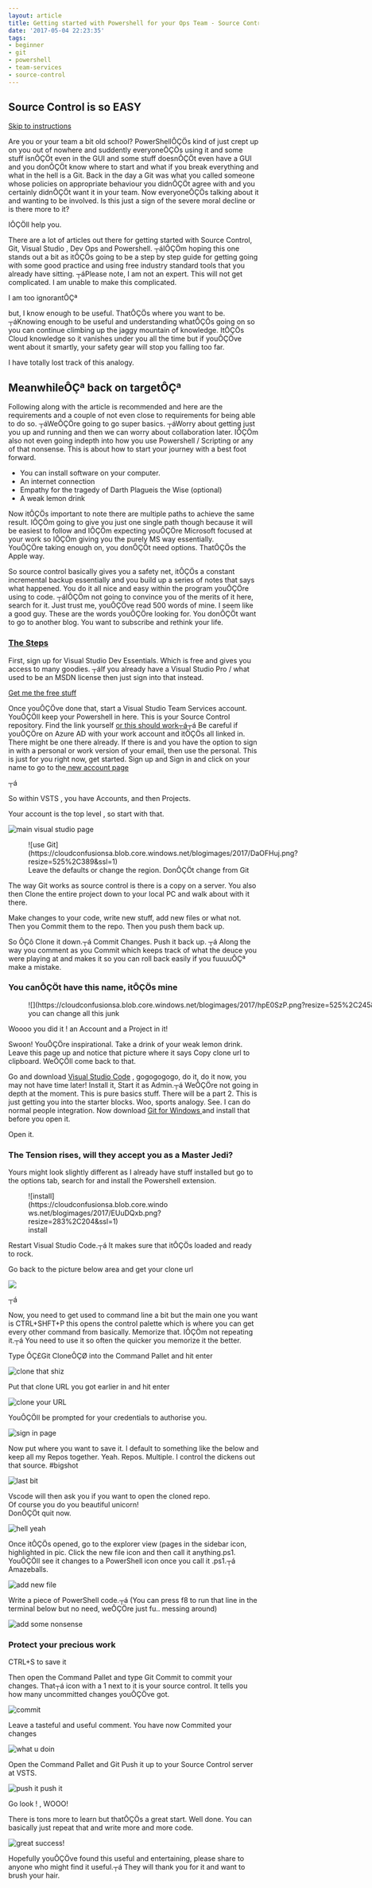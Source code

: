 ```yaml
---
layout: article
title: Getting started with Powershell for your Ops Team - Source Control
date: '2017-05-04 22:23:35'
tags:
- beginner
- git
- powershell
- team-services
- source-control
---
```




## Source Control is so EASY

[Skip to instructions](#thesteps)

Are you or your team a bit old school? PowerShellÔÇÖs kind of just crept up on you out of nowhere and suddently everyoneÔÇÖs using it and some stuff isnÔÇÖt even in the GUI and some stuff doesnÔÇÖt even have a GUI and you donÔÇÖt know where to start and what if you break everything and what in the hell is a Git. Back in the day a Git was what you called someone whose policies on appropriate behaviour you didnÔÇÖt agree with and you certainly didnÔÇÖt want it in your team. Now everyoneÔÇÖs talking about it and wanting to be involved. Is this just a sign of the severe moral decline or is there more to it?

IÔÇÖll help you.

There are a lot of articles out there for getting started with Source Control, Git, Visual Studio , Dev Ops and Powershell. ┬áIÔÇÖm hoping this one stands out a bit as itÔÇÖs going to be a step by step guide for getting going with some good practice and using free industry standard tools that you already have sitting. ┬áPlease note, I am not an expert. This will not get complicated. I am unable to make this complicated.

I am too ignorantÔÇª

but, I know enough to be useful. ThatÔÇÖs where you want to be. ┬áKnowing enough to be useful and understanding whatÔÇÖs going on so you can continue climbing up the jaggy mountain of knowledge. ItÔÇÖs Cloud knowledge so it vanishes under you all the time but if youÔÇÖve went about it smartly, your safety gear will stop you falling too far.

I have totally lost track of this analogy.


## MeanwhileÔÇª back on targetÔÇª

Following along with the article is recommended and here are the requirements and a couple of not even close to requirements for being able to do so. ┬áWeÔÇÖre going to go super basics. ┬áWorry about getting just you up and running and then we can worry about collaboration later. IÔÇÖm also not even going indepth into how you use Powershell / Scripting or any of that nonsense. This is about how to start your journey with a best foot forward.

- You can install software on your computer.
- An internet connection
- Empathy for the tragedy of Darth Plagueis the Wise (optional)
- A weak lemon drink

Now itÔÇÖs important to note there are multiple paths to achieve the same result. IÔÇÖm going to give you just one single path though because it will be easiest to follow and IÔÇÖm expecting youÔÇÖre Microsoft focused at your work so IÔÇÖm giving you the purely MS way essentially.  
 YouÔÇÖre taking enough on, you donÔÇÖt need options. ThatÔÇÖs the Apple way.

So source control basically gives you a safety net, itÔÇÖs a constant incremental backup essentially and you build up a series of notes that says what happened. You do it all nice and easy within the program youÔÇÖre using to code. ┬áIÔÇÖm not going to convince you of the merits of it here, search for it. Just trust me, youÔÇÖve read 500 words of mine. I seem like a good guy. These are the words youÔÇÖre looking for. You donÔÇÖt want to go to another blog. You want to subscribe and rethink your life.

### [The Steps](https://www.youtube.com/watch?v=OiwDHHcHPh0)

First, sign up for Visual Studio Dev Essentials. Which is free and gives you access to many goodies. ┬áIf you already have a Visual Studio Pro / what used to be an MSDN license then just sign into that instead.

[Get me the free stuff](https://www.visualstudio.com/free-developer-offers/)

Once youÔÇÖve done that, start a Visual Studio Team Services account. YouÔÇÖll keep your Powershell in here. This is your Source Control repository. Find the link yourself [or this should work┬á](https://go.microsoft.com/fwlink/?LinkId=307137&clcid=0x409&wt.mc_id=o~msft~vscom~getstarted-hero~12778&campaign=o~msft~vscom~getstarted-hero~12778)┬á Be careful if youÔÇÖre on Azure AD with your work account and itÔÇÖs all linked in. There might be one there already. If there is and you have the option to sign in with a personal or work version of your email, then use the personal. This is just for you right now, get started. Sign up and Sign in and click on your name to go to the[ new account page](https://app.vsaex.visualstudio.com/me?mkt=en-US)

┬á

So within VSTS , you have Accounts, and then Projects.

Your account is the top level , so start with that.

![main visual studio page](https://cloudconfusionsa.blob.core.windows.net/blogimages/2017//oA0TuhF.png?resize=428%2C193&ssl=1)

<figure class="wp-caption alignnone" style="width: 566px">![use Git](https://cloudconfusionsa.blob.core.windows.net/blogimages/2017/DaOFHuj.png?resize=525%2C389&ssl=1)<figcaption class="wp-caption-text">Leave the defaults or change the region. DonÔÇÖt change from Git</figcaption></figure>The way Git works as source control is there is a copy on a server. You also then Clone the entire project down to your local PC and walk about with it there.

Make changes to your code, write new stuff, add new files or what not. Then you Commit them to the repo. Then you push them back up.

So ÔÇô Clone it down.┬á Commit Changes. Push it back up. ┬á Along the way you comment as you Commit which keeps track of what the deuce you were playing at and makes it so you can roll back easily if you fuuuuÔÇª make a mistake.

### You canÔÇÖt have this name, itÔÇÖs mine

<figure class="wp-caption alignnone" style="width: 760px">![](https://cloudconfusionsa.blob.core.windows.net/blogimages/2017/hpE0SzP.png?resize=525%2C245&ssl=1)<figcaption class="wp-caption-text">you can change all this junk</figcaption></figure>Woooo you did it ! an Account and a Project in it!

Swoon! YouÔÇÖre inspirational. Take a drink of your weak lemon drink. Leave this page up and notice that picture where it says Copy clone url to clipboard. WeÔÇÖll come back to that.

Go and download [Visual Studio Code](https://code.visualstudio.com/) , gogogogogo, do it, do it now, you may not have time later! Install it, Start it as Admin.┬á WeÔÇÖre not going in depth at the moment. This is pure basics stuff. There will be a part 2. This is just getting you into the starter blocks. Woo, sports analogy. See. I can do normal people integration. Now download [Git for Windows ](https://git-scm.com/download/win)and install that before you open it.

Open it.

### The Tension rises, will they accept you as a Master Jedi?

Yours might look slightly different as I already have stuff installed but go to the options tab, search for and install the Powershell extension.

<figure class="wp-caption alignnone" style="width: 283px">![install](https://cloudconfusionsa.blob.core.windows.net/blogimages/2017/EUuDQxb.png?resize=283%2C204&ssl=1)<figcaption class="wp-caption-text">install</figcaption></figure>Restart Visual Studio Code.┬á It makes sure that itÔÇÖs loaded and ready to rock.

Go back to the picture below area and get your clone url

![](https://cloudconfusionsa.blob.core.windows.net/blogimages/2017/hpE0SzP.png?resize=525%2C245&ssl=1)

┬á

Now, you need to get used to command line a bit but the main one you want is CTRL+SHFT+P this opens the control palette which is where you can get every other command from basically. Memorize that. IÔÇÖm not repeating it.┬á You need to use it so often the quicker you memorize it the better.

Type ÔÇ£Git CloneÔÇØ into the Command Pallet and hit enter

![clone that shiz](https://cloudconfusionsa.blob.core.windows.net/blogimages/2017/qqobELO.png?resize=307%2C91&ssl=1)

Put that clone URL you got earlier in and hit enter

![clone your URL](https://cloudconfusionsa.blob.core.windows.net/blogimages/2017/xeuN0Bp.png?resize=362%2C67&ssl=1)

YouÔÇÖll be prompted for your credentials to authorise you.

![sign in page](https://cloudconfusionsa.blob.core.windows.net/blogimages/2017/rCvGhaf.png?resize=354%2C241&ssl=1)

Now put where you want to save it. I default to something like the below and keep all my Repos together. Yeah. Repos. Multiple. I control the dickens out that source. #bigshot

![last bit](https://cloudconfusionsa.blob.core.windows.net/blogimages/2017/hmPd9wQ.png?resize=321%2C65&ssl=1)

Vscode will then ask you if you want to open the cloned repo.  
 Of course you do you beautiful unicorn!  
 DonÔÇÖt quit now.

![hell yeah ](https://cloudconfusionsa.blob.core.windows.net/blogimages/2017/DC8WTKz.png?resize=525%2C81&ssl=1)

Once itÔÇÖs opened, go to the explorer view (pages in the sidebar icon, highlighted in pic. Click the new file icon and then call it anything.ps1. YouÔÇÖll see it changes to a PowerShell icon once you call it .ps1.┬á Amazeballs.

![add new file](https://cloudconfusionsa.blob.core.windows.net/blogimages/2017/4xN96hE.png?resize=266%2C113&ssl=1)

Write a piece of PowerShell code.┬á (You can press f8 to run that line in the terminal below but no need, weÔÇÖre just fu.. messing around)

![add some nonsense](https://cloudconfusionsa.blob.core.windows.net/blogimages/2017/qiBOENV.png?resize=410%2C523&ssl=1)

### Protect your precious work

CTRL+S to save it

Then open the Command Pallet and type Git Commit to commit your changes. That┬á icon with a 1 next to it is your source control. It tells you how many uncommitted changes youÔÇÖve got.

![commit](https://cloudconfusionsa.blob.core.windows.net/blogimages/2017/F9Gmt27.png?resize=525%2C156&ssl=1)

Leave a tasteful and useful comment. You have now Commited your changes

![what u doin](https://cloudconfusionsa.blob.core.windows.net/blogimages/2017/hwFFOkM.png?resize=213%2C97&ssl=1)

Open the Command Pallet and Git Push it up to your Source Control server at VSTS.

![push it push it](https://cloudconfusionsa.blob.core.windows.net/blogimages/2017/VYbSXS2.png?resize=235%2C97&ssl=1)

Go look ! , WOOO!

There is tons more to learn but thatÔÇÖs a great start. Well done. You can basically just repeat that and write more and more code.

![great success!](https://cloudconfusionsa.blob.core.windows.net/blogimages/2017/L3ue3Kc.png?resize=525%2C158&ssl=1)

Hopefully youÔÇÖve found this useful and entertaining, please share to anyone who might find it useful.┬á They will thank you for it and want to brush your hair.


